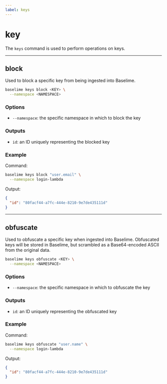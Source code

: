 ```yaml
---
label: keys
---
```


# key

The `keys` command is used to perform operations on keys.

---

## block

Used to block a specific key from being ingested into Baselime.

```bash #
baselime keys block <KEY> \
  --namespace <NAMESPACE> 
```

### Options

- `--namespace`: the specific namespace in which to block the key

### Outputs

- `id`: an ID uniquely representing the blocked key

### Example

Command:

```bash #
baselime keys block "user.email" \
  --namespace login-lambda 
```

Output:

```json #
{
  "id": "80facf44-a7fc-444e-8210-9e7de435111d"
}
```

---

## obfuscate

Used to obfuscate a specific key when ingested into Baselime. Obfuscated keys will be stored in Baselime, but scrambled as a Base64-encoded ASCII from the original data.

```bash #
baselime keys obfuscate <KEY> \
  --namespace <NAMESPACE> 
```

### Options

- `--namespace`: the specific namespace in which to obfuscate the key

### Outputs

- `id`: an ID uniquely representing the obfuscated key

### Example

Command:

```bash #
baselime keys obfuscate "user.name" \
  --namespace login-lambda 
```

Output:

```json #
{
  "id": "80facf44-a7fc-444e-8210-9e7de435111d"
}
```
